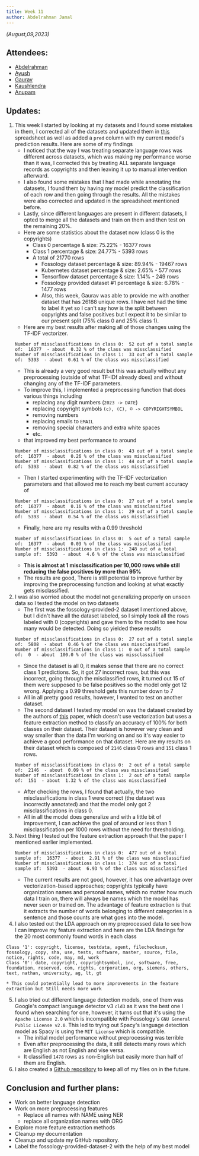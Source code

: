 ```yaml
---
title: Week 11
author: Abdelrahman Jamal
---
```

<!--
SPDX-License-Identifier: CC-BY-SA-4.0

SPDX-FileCopyrightText: 2023 Abdelrahman Jamal <abdelrahmanjamal5565@gmail.com>
-->

*(August,09,2023)*

## Attendees:

* [Abdelrahman](https://github.com/Hero2323)
* [Ayush](https://github.com/hastagAB)
* [Gaurav](https://github.com/GMishx)
* [Kaushlendra](https://github.com/Kaushl2208)
* [Anupam](https://github.com/ag4ums)

## Updates:
1. This week I started by looking at my datasets and I found some mistakes in them, I corrected all of the datasets and updated them in [this](https://docs.google.com/spreadsheets/d/132NnbJT4nqb-hxPX-XRFvUWTUg9SW0-ueW2YkpykgSk/edit?usp=sharing) spreadsheet as well as added a `pred` column with my current model's prediction results. Here are some of my findings
     * I noticed that the way I was treating separate language rows was different across datasets, which was making my performance worse than it was, I corrected this by treating ALL separate language records as copyrights and then leaving it up to manual intervention afterward.
     * I also found some mistakes that I had made while annotating the datasets, I found them by having my model predict the classification of each row and then going through the results. All the mistakes were also corrected and updated in the spreadsheet mentioned before.
     * Lastly, since different languages are present in different datasets, I opted to merge all the datasets and train on them and then test on the remaining 20%.
     * Here are some statistics about the dataset now (class 0 is the copyrights)
       * Class 0 percentage & size: 75.22% - 16377 rows 
       * Class 1 percentage & size: 24.77% - 5393 rows
       * A total of 21770 rows
         * Fossology dataset percentage & size: 89.94% - 19467 rows
         * Kubernetes dataset percentage & size: 2.65% - 577 rows
         * Tensorflow dataset percentage & size: 1.14% - 249 rows
         * Fossology provided dataset #1 percentage & size: 6.78% - 1477 rows
         * Also, this week, Gaurav was able to provide me with another dataset that has 26188 unique rows. I have not had the time to label it yet so I can't say how is the split between copyrights and false positives but I expect it to be similar to our present split (75% class 0 and 25% class 1).
     * Here are my best results after making all of those changes using the TF-IDF vectorizer.
    ```
    Number of missclassifications in class 0:  52 out of a total sample of:  16377  - about  0.32 % of the class was missclassified
    Number of missclassifications in class 1:  33 out of a total sample of:  5393  - about  0.61 % of the class was missclassified
    ```
   * This is already a very good result but this was actually without any preprocessing (outside of what TF-IDf already does) and without changing any of the TF-IDF parameters.
   * To improve this, I implemented a preprocessing function that does various things including
     * replacing any digit numbers (`2023 -> DATE`)
     * replacing copyright symbols `(c), (C), © -> COPYRIGHTSYMBOL`
     * removing numbers
     * replacing emails to `EMAIL`
     * removing special characters and extra white spaces
     * etc.
   * that improved my best performance to around
   ```
   Number of missclassifications in class 0:  43 out of a total sample of:  16377  - about  0.26 % of the class was missclassified
   Number of missclassifications in class 1:  44 out of a total sample of:  5393  - about  0.82 % of the class was missclassified

   ```
   * Then I started experimenting with the TF-IDF vectorization parameters and that allowed me to reach my best current accuracy of
   ```
   Number of missclassifications in class 0:  27 out of a total sample of:  16377  - about  0.16 % of the class was missclassified
   Number of missclassifications in class 1:  29 out of a total sample of:  5393  - about  0.54 % of the class was missclassified
   ```
   * Finally, here are my results with a 0.99 threshold
   ```
   Number of missclassifications in class 0:  5 out of a total sample of:  16377  - about  0.03 % of the class was missclassified
   Number of missclassifications in class 1:  248 out of a total sample of:  5393  - about  4.6 % of the class was missclassified

   ```
   * **This is almost at 1 misclassification per 10,000 rows while still reducing the false positives by more than 95%**
   * The results are good, There is still potential to improve further by improving the preprocessing function and looking at what exactly gets misclassified. 
2. I was also worried about the model not generalizing properly on unseen data so I tested the model on two datasets
   * The first was the fossology-provided-2 dataset I mentioned above, but I didn't have all the dataset labeled, so I simply took all the rows labeled with 0 (copyrights) and gave them to the model to see how many would be detected. Doing so yielded these results
   ```
   Number of missclassifications in class 0:  27 out of a total sample of:  5808  - about  0.46 % of the class was missclassified
   Number of missclassifications in class 1:  0 out of a total sample of:  0  - about  100.0 % of the class was missclassified
   ```
   * Since the dataset is all 0, it makes sense that there are no correct class 1 predictions. So, it got 27 incorrect rows, but this was incorrect, going through the misclassified rows, it turned out 15 of them were supposed to be false positives so the model only got 12 wrong. Applying a 0.99 threshold gets this number down to 7
   * All in all pretty good results, however, I wanted to test on another dataset.
   * The second dataset I tested my model on was the dataset created by the authors of [this](https://doi.org/10.1587/transinf.2020EDL8089) paper, which doesn't use vectorization but uses a feature extraction method to classify an accuracy of 100% for both classes on their dataset. Their dataset is however very clean and way smaller than the data I'm working on and so it's way easier to achieve a good performance on that dataset. Here are my results on their dataset which is composed of `2146` class 0 rows and `151` class 1 rows.
   ```
   Number of missclassifications in class 0:  2 out of a total sample of:  2146  - about  0.09 % of the class was missclassified
   Number of missclassifications in class 1:  2 out of a total sample of:  151  - about  1.32 % of the class was missclassified
   ```
   * After checking the rows, I found that actually, the two misclassifications in class 1 were correct (the dataset was incorrectly annotated) and that the model only got 2 misclassifications in class 0.
   * All in all the model does generalize and with a little bit of improvement, I can achieve the goal of around or less than 1 misclassification per 1000 rows without the need for thresholding.
3. Next thing I tested out the feature extraction approach that the paper I mentioned earlier implemented.
   ```
   Number of missclassifications in class 0:  477 out of a total sample of:  16377  - about  2.91 % of the class was missclassified
   Number of missclassifications in class 1:  374 out of a total sample of:  5393  - about  6.93 % of the class was missclassified

   ```
      *  The current results are not good, however, it has one advantage over vectorization-based approaches; copyrights typically have organization names and personal names, which no matter how much data I train on, there will always be names which the model has never seen or trained on. The advantage of feature extraction is that it extracts the number of words belonging to different categories in a sentence and those counts are what goes into the model.
4.  I also tested out the LDA approach on my preprocessed data to see how I can improve my feature extraction and here are the LDA findings for the 20 most commonly found words in each class
   ```
   Class '1': copyright, license, testdata, agent, filechecksum, fossology, copy, sha, use, tests, software, master, source, file, notice, rights, code, may, md, work
   Class '0': date, copyright, copyrightsymbol, inc, software, free, foundation, reserved, com, rights, corporation, org, siemens, others, text, nathan, university, ag, lt, gt
   ```
    * This could potentially lead to more improvements in the feature extraction but Still needs more work
5. I also tried out different language detection models, one of them was Google's compact language detector v3 `cld3` as it was the best one I found when searching for one, however, it turns out that it's using the `Apache License 2.0` which is incompatible with Fossology's `GNU General Public License v2.0`. This led to trying out Spacy's language detection model as Spacy is using the `MIT License` which is compatible.
   * The initial model performance without preprocessing was terrible
   * Even after preprocessing the data, it still detects many rows which are English as not English and vise versa.
   * It classified `1478` rows as non-English but easily more than half of them are English.
6. I also created a [Github repository](https://github.com/Hero2323/Fossology-Reducing-Copyrights) to keep all of my files on in the future.

## Conclusion and further plans:
* Work on better language detection
* Work on more preprocessing features
  * Replace all names with NAME using NER
  * replace all organization names with ORG
* Explore more feature extraction methods
* Cleanup my documentation
* Cleanup and update my GitHub repository.
* Label the fossology-provided-dataset-2 with the help of my best model